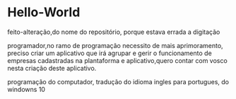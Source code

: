 # Hello-World

feito-alteração,do nome do repositório, porque estava errada a digitação

programador,no ramo de programação necessito de mais aprimoramento, preciso criar um aplicativo que irá agrupar e gerir o funcionamento de empresas cadastradas na plantaforma e aplicativo,quero contar com vosco nesta criação deste aplicativo.

programação do computador, tradução do idioma ingles para portugues, do windowns 10
